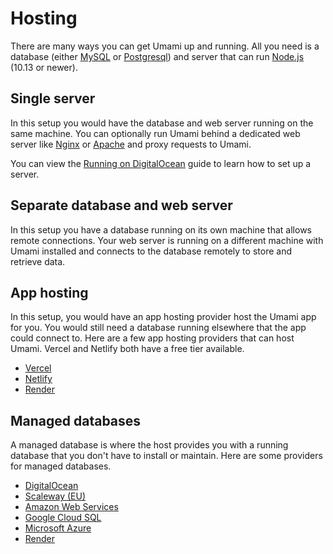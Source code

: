 # Hosting

There are many ways you can get Umami up and running.
All you need is a database (either [MySQL](https://www.mysql.com/) or [Postgresql](https://www.postgresql.org/)) 
and server that can run [Node.js](https://nodejs.org/) (10.13 or newer).

## Single server

In this setup you would have the database and web server running on the same machine. You can optionally run Umami behind
a dedicated web server like [Nginx](https://www.nginx.com/) or [Apache](https://httpd.apache.org/) and proxy requests to Umami.

You can view the [Running on DigitalOcean](/docs/running-on-digitalocean) guide to learn how to set up a server.

## Separate database and web server

In this setup you have a database running on its own machine that allows remote connections. Your web server is running on a different
machine with Umami installed and connects to the database remotely to store and retrieve data.

## App hosting

In this setup, you would have an app hosting provider host the Umami app for you. You would still need a database running elsewhere
that the app could connect to. Here are a few app hosting providers that can host Umami. Vercel and Netlify both have a free tier available.

- [Vercel](https://vercel.com/)
- [Netlify](https://www.netlify.com/)
- [Render](https://render.com/)

## Managed databases

A managed database is where the host provides you with a running database that you don't have to install or maintain. Here are some
providers for managed databases.

- [DigitalOcean](https://www.digitalocean.com/products/managed-databases/)
- [Scaleway (EU)](https://www.scaleway.com/en/database/)
- [Amazon Web Services](https://aws.amazon.com/products/databases/)
- [Google Cloud SQL](https://cloud.google.com/sql/)
- [Microsoft Azure](https://azure.microsoft.com/en-us/services/#databases)
- [Render](https://render.com/pricing#databases)
